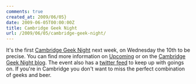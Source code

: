 ```yaml
---
comments: true
created_at: 2009/06/05}
date: 2009-06-05T00:00:00Z
title: Cambridge Geek Night
url: /2009/06/05/cambridge-geek-night/
---
```


It's the first [Cambridge Geek Night](http://cambridgegeeknights.net/) next week, on Wednesday the 10th to be precise. You can find more information on [Upcoming](http://upcoming.yahoo.com/event/2735951/) or on the [Cambridge Geek Night blog](http://cambridgegeeknights.wordpress.com/). The event also has a [twitter feed](http://twitter.com/camgeeknights) to keep up with goings on. If you're in Cambridge you don't want to miss the perfect combination of geeks and beer.
